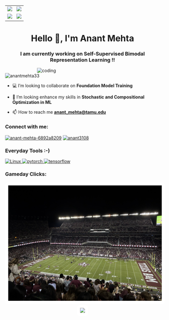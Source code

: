 <table>
  <tr>
    <td><img src="https://cdn8.openculture.com/2018/12/17222146/segawa-ukiyoe-gif-great-wave.gif" width="300"/></td>
    <td><img src="https://cdn8.openculture.com/2018/12/17214538/animated-ukiyoe-gif-2.gif" width="300"/></td>
  </tr>
  <tr>
    <td><img src="https://cdn8.openculture.com/2018/12/17221710/5c189086edec4913458546.gif" width="300"/></td>
    <td><img src="https://cdn8.openculture.com/2018/12/17214111/animated-ukiyoe-gif-1.gif" width="300"/></td>
  </tr>
</table>


<h1 align="center">Hello 👋, I'm Anant Mehta</h1>
<h3 align="center">I am currently working on Self-Supervised Bimodal Representation Learning !!</h3>
<img align = "right" alt="coding" width="400" src="https://media.tenor.com/Ug6cbVA1ZsMAAAAC/developer.gif">
<p align="left"> <img src="https://komarev.com/ghpvc/?username=anantmehta33&label=Profile%20views&color=0e75b6&style=flat" alt="anantmehta33" /> </p>

- 💻 I’m looking to collaborate on **Foundation Model Training**

- 🤝 I’m looking enhance my skills in **Stochastic and Compositional Optimization in ML**

- 📫 How to reach me **anant_mehta@tamu.edu**

<h3 align="left">Connect with me:</h3>
<p align="left">
<a href="https://linkedin.com/in/anant-mehta-6892a8209" target="blank"><img align="center" src="https://raw.githubusercontent.com/rahuldkjain/github-profile-readme-generator/master/src/images/icons/Social/linked-in-alt.svg" alt="anant-mehta-6892a8209" height="30" width="40" /></a>
<a href="https://www.leetcode.com/anant3108" target="blank"><img align="center" src="https://raw.githubusercontent.com/rahuldkjain/github-profile-readme-generator/master/src/images/icons/Social/leet-code.svg" alt="anant3108" height="30" width="40" /></a>
</p>

<h3 align="left">Everyday Tools :-)</h3>
<p align="left"> <a href="https://pytorch.org/" target="_blank" rel="noreferrer"> <img src="https://www.vectorlogo.zone/logos/linux/linux-ar21.svg" alt="Linux" width="70" height="40"/> </a> <a href="https://pytorch.org/" target="_blank" rel="noreferrer"> <img src="https://www.vectorlogo.zone/logos/pytorch/pytorch-icon.svg" alt="pytorch" width="40" height="40"/> </a><a href="https://www.tensorflow.org" target="_blank" rel="noreferrer"> <img src="https://www.vectorlogo.zone/logos/tensorflow/tensorflow-icon.svg" alt="tensorflow" width="40" height="40"/> </a> </p>
<h3 align="left">Gameday Clicks:</h3>
<div align="center">
  <img src="Images/img2.jpg" width="500" style="margin-right: 20px; background-color: white; padding: 10px; border-radius: 10px;" />
  <img src="Images/img3.jpg" width="500" style="background-color: white; padding: 10px; border-radius: 10px;" />
</div>




